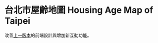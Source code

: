 # 台北市屋齡地圖 Housing Age Map of Taipei

改善[上一版本](https://imdataman.github.io/taipei-house-age-map/)的前端設計與增加新互動功能。
